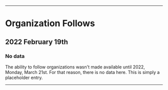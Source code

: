 
***

# Organization Follows

## 2022 February 19th

### No data

The ability to follow organizations wasn't made available until 2022, Monday, March 21st. For that reason, there is no data here. This is simply a placeholder entry.

***

